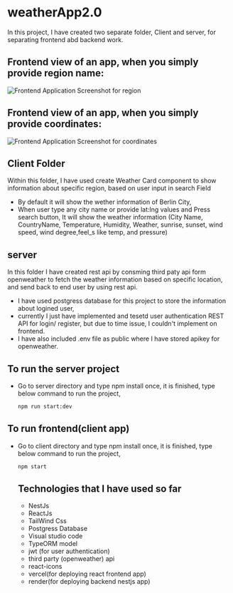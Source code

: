 # weatherApp2.0

In this project, I have created two separate folder, Client and server, for separating frontend abd backend work.

## Frontend view of an app, when you simply provide region name:

![Frontend Application Screenshot for region](https://drive.google.com/file/d/1vXnfmY_SqVV-dMYZyZfHy0VNkX8RYzGb/view?usp=sharing)


## Frontend view of an app, when you simply provide coordinates:

![Frontend Application Screenshot for coordinates](https://drive.google.com/file/d/1_OiBPLyUU7OhertEsSsG8M6EZzcziUE_/view?usp=sharing)



## Client Folder
Within this folder, I have used create Weather Card component to show information about specific region, based on user input in search Field
- By default it will show the wether information of Berlin City,
- When user type any city name or provide lat:lng values and Press search button, It will show the weather information (City Name, CountryName, Temperature, Humidity, Weather, sunrise, sunset, wind speed, wind degree,feel_s like temp, and pressure)

## server
In this folder I have created rest api by consming third paty api form openweather to fetch the weather information based on specific location, and send back to end user by using rest api.

- I have used postgress database for this project to store the information about logined user, 
- currently I just have implemented and tesetd user authentication REST API for login/ register, but due to time issue, I couldn't implement on frontend.
- I have also included .env file as public where I have stored apikey for openweather.

## To run the server project 
- Go to server directory and type npm install
  once, it is finished, type below command to run the project,
  ```sh
  npm run start:dev
  ```

## To run frontend(client app)
- Go to client directory and type npm install
  once, it is finished, type below command to run the project,
  ```sh
  npm start
  ```

  ## Technologies that I have used so far
  - NestJs
  - ReactJs
  - TailWind Css
  - Postgress Database
  - Visual studio code
  - TypeORM model
  - jwt (for user authentication) 
  - third party (openweather) api
  - react-icons
  - vercel(for deploying react frontend app)
  - render(for deploying backend nestjs app)
